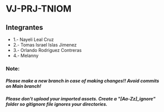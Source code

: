 # VJ-PRJ-TNIOM

## Integrantes

* 1.- Nayeli Leal Cruz
* 2.- Tomas Israel Islas Jimenez
* 3.- Orlando Rodriguez Contreras
* 4.- Melanny

### Note: 
##### Please make a new branch in case of making changes!! Avoid commits on Main branch!

##### Please don't upload your imported assets. Create a "[Aa-Zz]_ignore" folder so gitignore file ignores your directories.
